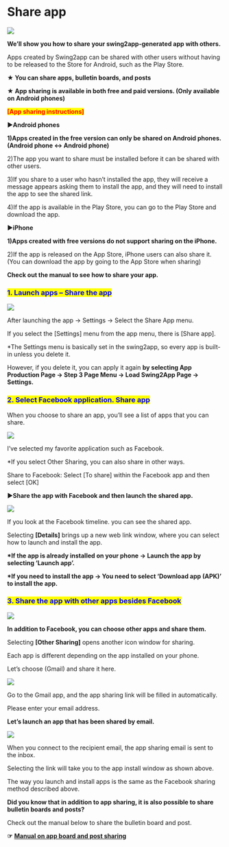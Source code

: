 # Share app

![](https://support.swing2app.com/wp-content/uploads/2018/10/app\_share1.png)

**We’ll show you how to share your swing2app-generated app with others.**

Apps created by Swing2app can be shared with other users without having to be released to the Store for Android, such as the Play Store.

**★ You can share apps, bulletin boards, and posts**

**★ App sharing is available in both free and paid versions. (Only available on Android phones)**

<mark style="color:red;">**\[App sharing instructions]**</mark>

**▶Android phones**

**1)Apps created in the free version can only be shared on Android phones. (Android phone ↔ Android phone)**

2\)The app you want to share must be installed before it can be shared with other users.

3\)If you share to a user who hasn’t installed the app, they will receive a message appears asking them to install the app, and they will need to install the app to see the shared link.

4\)If the app is available in the Play Store, you can go to the Play Store and download the app.

**▶iPhone**

**1)Apps created with free versions do not support sharing on the iPhone.**

2\)If the app is released on the App Store, iPhone users can also share it. (You can download the app by going to the App Store when sharing)

**Check out the manual to see how to share your app.**

### <mark style="color:blue;">**1. Launch apps – Share the app**</mark>

![](https://support.swing2app.com/wp-content/uploads/2018/10/Picture73.png)

After launching the app → Settings → Select the Share App menu.

If you select the \[Settings] menu from the app menu, there is \[Share app].

\*The Settings menu is basically set in the swing2app, so every app is built-in unless you delete it.

However, if you delete it, you can apply it again **by selecting App Production Page → Step 3 Page Menu → Load Swing2App Page → Settings.**

### <mark style="color:blue;">**2. Select Facebook application. Share app**</mark>

When you choose to share an app, you’ll see a list of apps that you can share.

![](https://support.swing2app.com/wp-content/uploads/2018/10/Picture74.png)

I’ve selected my favorite application such as Facebook.

\*If you select Other Sharing, you can also share in other ways.

Share to Facebook: Select \[To share] within the Facebook app and then select \[OK]

**▶Share the app with Facebook and then launch the shared app.**

![](https://support.swing2app.com/wp-content/uploads/2018/10/Picture75.png)

If you look at the Facebook timeline. you can see the shared app.

Selecting **\[Details]** brings up a new web link window, where you can select how to launch and install the app.

**\*If the app is already installed on your phone → Launch the app by selecting ‘Launch app’.**

**\*If you need to install the app → You need to select ‘Download app (APK)’ to install the app.**

### <mark style="color:blue;">**3. Share the app with other apps besides Facebook**</mark>

![](https://support.swing2app.com/wp-content/uploads/2018/10/Picture76.png)

**In addition to Facebook, you can choose other apps and share them.**

Selecting **\[Other Sharing]** opens another icon window for sharing.

Each app is different depending on the app installed on your phone.

Let’s choose (Gmail) and share it here.

![](https://support.swing2app.com/wp-content/uploads/2018/10/Picture77.png)

Go to the Gmail app, and the app sharing link will be filled in automatically.

Please enter your email address.

**Let’s launch an app that has been shared by email.**

![](https://support.swing2app.com/wp-content/uploads/2018/10/Picture78.png)

When you connect to the recipient email, the app sharing email is sent to the inbox.

Selecting the link will take you to the app install window as shown above.

The way you launch and install apps is the same as the Facebook sharing method described above.

**Did you know that in addition to app sharing, it is also possible to share bulletin boards and posts?**

Check out the manual below to share the bulletin board and post.

**☞** [**Manual on app board and post sharing**](bulletinboard-share.md)
